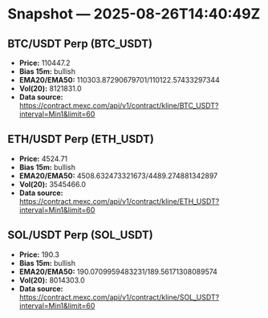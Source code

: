 # Snapshot — 2025-08-26T14:40:49Z

## BTC/USDT Perp (BTC_USDT)
- **Price:** 110447.2
- **Bias 15m:** bullish
- **EMA20/EMA50:** 110303.87290679701/110122.57433297344
- **Vol(20):** 8121831.0
- **Data source:** https://contract.mexc.com/api/v1/contract/kline/BTC_USDT?interval=Min1&limit=60

## ETH/USDT Perp (ETH_USDT)
- **Price:** 4524.71
- **Bias 15m:** bullish
- **EMA20/EMA50:** 4508.632473321673/4489.274881342897
- **Vol(20):** 3545466.0
- **Data source:** https://contract.mexc.com/api/v1/contract/kline/ETH_USDT?interval=Min1&limit=60

## SOL/USDT Perp (SOL_USDT)
- **Price:** 190.3
- **Bias 15m:** bullish
- **EMA20/EMA50:** 190.0709959483231/189.56171308089574
- **Vol(20):** 8014303.0
- **Data source:** https://contract.mexc.com/api/v1/contract/kline/SOL_USDT?interval=Min1&limit=60
